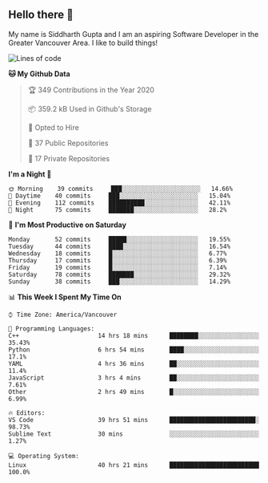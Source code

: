 ## Hello there :wave:

My name is Siddharth Gupta and I am an aspiring Software Developer in the Greater Vancouver Area. I like to build things!

<!-- ![gif](https://github.com/siddg97/siddg97/blob/master/dino.gif) -->

<!--START_SECTION:waka-->
![Lines of code](https://img.shields.io/badge/From%20Hello%20World%20I%27ve%20Written-10.9%20million%20lines%20of%20code-blue)

**🐱 My Github Data** 

> 🏆 349 Contributions in the Year 2020
 > 
> 📦 359.2 kB Used in Github's Storage 
 > 
> 💼 Opted to Hire
 > 
> 📜 37 Public Repositories
 > 
> 🔑 17 Private Repositories 

**I'm a Night 🦉** 

```text
🌞 Morning    39 commits     ███░░░░░░░░░░░░░░░░░░░░░░   14.66% 
🌆 Daytime    40 commits     ███░░░░░░░░░░░░░░░░░░░░░░   15.04% 
🌃 Evening    112 commits    ██████████░░░░░░░░░░░░░░░   42.11% 
🌙 Night      75 commits     ███████░░░░░░░░░░░░░░░░░░   28.2%

```
📅 **I'm Most Productive on Saturday** 

```text
Monday       52 commits     █████░░░░░░░░░░░░░░░░░░░░   19.55% 
Tuesday      44 commits     ████░░░░░░░░░░░░░░░░░░░░░   16.54% 
Wednesday    18 commits     █░░░░░░░░░░░░░░░░░░░░░░░░   6.77% 
Thursday     17 commits     █░░░░░░░░░░░░░░░░░░░░░░░░   6.39% 
Friday       19 commits     █░░░░░░░░░░░░░░░░░░░░░░░░   7.14% 
Saturday     78 commits     ███████░░░░░░░░░░░░░░░░░░   29.32% 
Sunday       38 commits     ███░░░░░░░░░░░░░░░░░░░░░░   14.29%

```


📊 **This Week I Spent My Time On** 

```text
⌚︎ Time Zone: America/Vancouver

💬 Programming Languages: 
C++                      14 hrs 18 mins      ████████░░░░░░░░░░░░░░░░░   35.43% 
Python                   6 hrs 54 mins       ████░░░░░░░░░░░░░░░░░░░░░   17.1% 
YAML                     4 hrs 36 mins       ██░░░░░░░░░░░░░░░░░░░░░░░   11.4% 
JavaScript               3 hrs 4 mins        ██░░░░░░░░░░░░░░░░░░░░░░░   7.61% 
Other                    2 hrs 49 mins       █░░░░░░░░░░░░░░░░░░░░░░░░   6.99%

🔥 Editors: 
VS Code                  39 hrs 51 mins      ████████████████████████░   98.73% 
Sublime Text             30 mins             ░░░░░░░░░░░░░░░░░░░░░░░░░   1.27%

💻 Operating System: 
Linux                    40 hrs 21 mins      █████████████████████████   100.0%

```


<!--END_SECTION:waka-->



